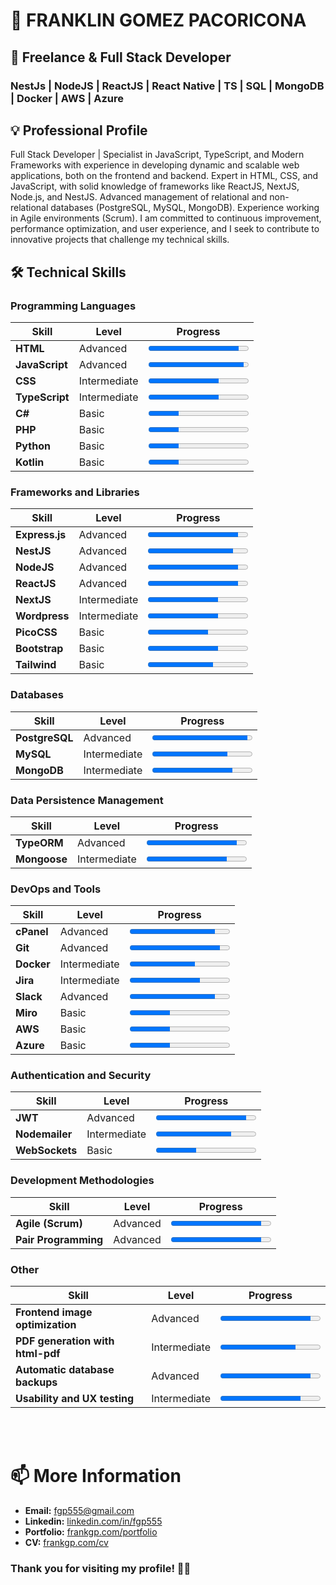 # 👋 FRANKLIN GOMEZ PACORICONA

## 🚀 Freelance & Full Stack Developer

### NestJs | NodeJS | ReactJS | React Native | TS | SQL | MongoDB | Docker | AWS | Azure

## 💡 Professional Profile

Full Stack Developer | Specialist in JavaScript, TypeScript, and Modern Frameworks with experience in developing dynamic and scalable web applications, both on the frontend and backend. Expert in HTML, CSS, and JavaScript, with solid knowledge of frameworks like ReactJS, NextJS, Node.js, and NestJS. Advanced management of relational and non-relational databases (PostgreSQL, MySQL, MongoDB). Experience working in Agile environments (Scrum). I am committed to continuous improvement, performance optimization, and user experience, and I seek to contribute to innovative projects that challenge my technical skills.

## 🛠️ Technical Skills

### **Programming Languages**

| Skill          | Level        | Progress                                      |
| -------------- | ------------ | --------------------------------------------- |
| **HTML**       | Advanced     | <progress value="90" max="100">90%</progress> |
| **JavaScript** | Advanced     | <progress value="95" max="100">95%</progress> |
| **CSS**        | Intermediate | <progress value="70" max="100">70%</progress> |
| **TypeScript** | Intermediate | <progress value="70" max="100">70%</progress> |
| **C#**         | Basic        | <progress value="30" max="100">30%</progress> |
| **PHP**        | Basic        | <progress value="30" max="100">30%</progress> |
| **Python**     | Basic        | <progress value="30" max="100">30%</progress> |
| **Kotlin**     | Basic        | <progress value="30" max="100">30%</progress> |

### **Frameworks and Libraries**

| Skill          | Level        | Progress                                        |
| -------------- | ------------ | ----------------------------------------------- |
| **Express.js** | Advanced     | <progress value="90" max="100"> 90% </progress> |
| **NestJS**     | Advanced     | <progress value="85" max="100"> 85% </progress> |
| **NodeJS**     | Advanced     | <progress value="90" max="100"> 90% </progress> |
| **ReactJS**    | Advanced     | <progress value="90" max="100"> 90% </progress> |
| **NextJS**     | Intermediate | <progress value="70" max="100"> 70% </progress> |
| **Wordpress**  | Intermediate | <progress value="70" max="100"> 70% </progress> |
| **PicoCSS**    | Basic        | <progress value="60" max="100"> 60% </progress> |
| **Bootstrap**  | Basic        | <progress value="70" max="100"> 70% </progress> |
| **Tailwind**   | Basic        | <progress value="65" max="100"> 65% </progress> |

### **Databases**

| Skill          | Level        | Progress                                        |
| -------------- | ------------ | ----------------------------------------------- |
| **PostgreSQL** | Advanced     | <progress value="95" max="100"> 95% </progress> |
| **MySQL**      | Intermediate | <progress value="75" max="100"> 75% </progress> |
| **MongoDB**    | Intermediate | <progress value="80" max="100"> 80% </progress> |

### **Data Persistence Management**

| Skill        | Level        | Progress                                        |
| ------------ | ------------ | ----------------------------------------------- |
| **TypeORM**  | Advanced     | <progress value="90" max="100"> 90% </progress> |
| **Mongoose** | Intermediate | <progress value="80" max="100"> 80% </progress> |

### **DevOps and Tools**

| Skill      | Level        | Progress                                        |
| ---------- | ------------ | ----------------------------------------------- |
| **cPanel** | Advanced     | <progress value="85" max="100"> 85% </progress> |
| **Git**    | Advanced     | <progress value="90" max="100"> 90% </progress> |
| **Docker** | Intermediate | <progress value="65" max="100"> 65% </progress> |
| **Jira**   | Intermediate | <progress value="70" max="100"> 70% </progress> |
| **Slack**  | Advanced     | <progress value="85" max="100"> 85% </progress> |
| **Miro**   | Basic        | <progress value="40" max="100"> 40% </progress> |
| **AWS**    | Basic        | <progress value="40" max="100"> 40% </progress> |
| **Azure**  | Basic        | <progress value="40" max="100"> 40% </progress> |

### **Authentication and Security**

| Skill          | Level        | Progress                                        |
| -------------- | ------------ | ----------------------------------------------- |
| **JWT**        | Advanced     | <progress value="90" max="100"> 90% </progress> |
| **Nodemailer** | Intermediate | <progress value="75" max="100"> 75% </progress> |
| **WebSockets** | Basic        | <progress value="40" max="100"> 40% </progress> |

### **Development Methodologies**

| Skill                | Level    | Progress                                        |
| -------------------- | -------- | ----------------------------------------------- |
| **Agile (Scrum)**    | Advanced | <progress value="90" max="100"> 90% </progress> |
| **Pair Programming** | Advanced | <progress value="90" max="100"> 90% </progress> |

### **Other**

| Skill                            | Level        | Progress                                        |
| -------------------------------- | ------------ | ----------------------------------------------- |
| **Frontend image optimization**  | Advanced     | <progress value="90" max="100"> 90% </progress> |
| **PDF generation with html-pdf** | Intermediate | <progress value="75" max="100"> 75% </progress> |
| **Automatic database backups**   | Advanced     | <progress value="90" max="100"> 90% </progress> |
| **Usability and UX testing**     | Intermediate | <progress value="80" max="100"> 80% </progress> |

<br><br>

# 📫 More Information

- **Email:** [fgp555@gmail.com](mailto:fgp555@gmail)
- **Linkedin:** [linkedin.com/in/fgp555](https://www.linkedin.com/in/fgp555/)
- **Portfolio:** [frankgp.com/portfolio](https://frankgp.com/portfolio/)
- **CV:** [frankgp.com/cv](https://frankgp.com/cv/)

### Thank you for visiting my profile! 🚀✨
